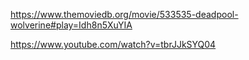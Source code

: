 https://www.themoviedb.org/movie/533535-deadpool-wolverine#play=Idh8n5XuYIA

https://www.youtube.com/watch?v=tbrJJkSYQ04